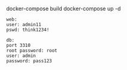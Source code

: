docker-compose build 
docker-compose up -d

    web:
    user: admin11
    pswd: think1234!
    
    db:
    port 3310
    root password: root
    user: admin
    password: pass123

